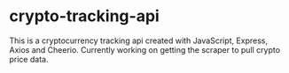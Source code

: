 ﻿# crypto-tracking-api

This is a cryptocurrency tracking api created with JavaScript, Express, Axios and Cheerio. Currently working on getting the scraper to pull crypto price data.
